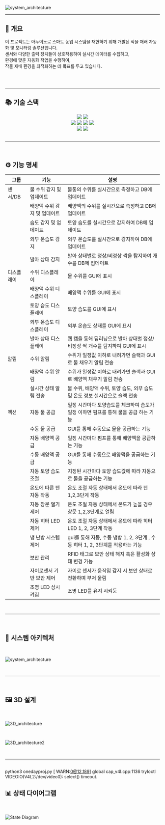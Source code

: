 
![system_architecture](https://github.com/user-attachments/assets/7bf3d637-bb49-4fa9-bd7a-8d599a98806e)

***

## 🌱 개요

이 프로젝트는 아두이노로 스마트 농업 시스템을 재현하기 위해 개발된 작물 재배 자동화 및 모니터링 솔루션입니다.<br> 센서와 다양한 출력 장치들이 상호작용하여 실시간 데이터를 수집하고, <br > 
환경에 맞춘 자동화 작업을 수행하여,<br>
작물 재배 환경을 최적화하는 데 목표를 두고 있습니다.

<br>

<br>

***

## 📚 기술 스택


<div align=center> 
  <img src="https://img.shields.io/badge/python-3776AB?style=for-the-badge&logo=python&logoColor=white"> 
  <img src="https://img.shields.io/badge/c++-00599C?style=for-the-badge&logo=c%2B%2B&logoColor=white">
  <br>

  <img src="https://img.shields.io/badge/github-181717?style=for-the-badge&logo=github&logoColor=white">
  <img src="https://img.shields.io/badge/jira-0052CC?style=for-the-badge&logo=jira&logoColor=white">
  <img src="https://img.shields.io/badge/confluence-172B4D?style=for-the-badge&logo=confluence&logoColor=white">
  <img src="https://img.shields.io/badge/slack-4A154B?style=for-the-badge&logo=slack&logoColor=white">
  <br>
  
  <img src="https://img.shields.io/badge/arduino-00979D?style=for-the-badge&logo=arduino&logoColor=white">
  <img src="https://img.shields.io/badge/mysql-4479A1?style=for-the-badge&logo=mysql&logoColor=white"> 

  <br>
</div>


<br>

***

<br>

## ⚙️ 기능 명세

| 그룹        | 기능                     | 설명                                                      |
|-------------|--------------------------|-----------------------------------------------------------|
| 센서/DB     | 물 수위 감지 및 업데이트    | 물통의 수위를 실시간으로 측정하고 DB에 업데이트             |
|             | 배양액 수위 감지 및 업데이트    | 배양액의 수위를 실시간으로 측정하고 DB에 업데이트           |
|             | 습도 감지 및 업데이트        | 토양 습도를 실시간으로 감지하여 DB에 업데이트               |
|             | 외부 온습도 감지            | 외부 온습도를 실시간으로 감지하여 DB에 업데이트             |
|             | 발아 상태 감지             | 발아 상태별로 정상/비정상 싹을 탐지하여 개수를 DB에 업데이트               |
| 디스플레이  | 수위 디스플레이             | 물 수위를 GUI에 표시                                         |
|             | 배양액 수위 디스플레이       | 배양액 수위를 GUI에 표시                                  |
|             | 토양 습도 디스플레이        | 토양 습도를 GUI에 표시                                    |
|             | 외부 온습도 디스플레이       | 외부 온습도 상태를 GUI에 표시                              |
|             | 발아 상태 디스플레이        | 웹 캠을 통해 딥러닝으로 발아 상태별 정상/비정상 싹 개수를 탐지하여 GUI에 표시             |
| 알림        | 수위 알림                 | 수위가 일정값 이하로 내려가면 슬랙과 GUI로 물 채우기 알림 전송 |
|             | 배양액 수위 알림            | 수위가 일정값 이하로 내려가면 슬랙과 GUI로 배양액 채우기 알림 전송 |
|             | 실시간 상태 알림 전송       | 물 수위, 배양액 수위, 토양 습도, 외부 습도 및 온도 정보 실시간으로 슬랙 전송 |
| 액션        | 자동 물 공급               | 일정 시간마다 토양습도를 체크하여 습도가 일정 이하면 펌프를 통해 물을 공급 하는 기능        |
|             | 수동 물 공급               | GUI를 통해 수동으로 물을 공급하는 기능                     |
|             | 자동 배양액 공급            | 일정 시간마다 펌프를 통해 배양액을 공급하는 기능       |
|             | 수동 배양액 공급            | GUI를 통해 수동으로 배양액을 공급하는 기능                 |
|             | 자동 토양 습도 조절         | 지정된 시간마다 토양 습도값에 따라 자동으로 물을 공급하는 기능 |
|             | 온도에 따른 팬 자동 작동     | 온도 조절 자동 상태에서 온도에 따라 팬 1,2,3단계 작동                              |
|             | 자동 창문 열기 제어          | 온도 조절 자동 상태에서 온도가 높을 경우 창문 1,2,3단계로 열림                               |
|             | 자동 히터 LED 제어          |온도 조절 자동 상태에서  온도에 따라 히터 LED 1, 2, 3단계 작동                     |
|             | 냉 난방 시스템 제어         | gui를 통해 자동, 수동 냉방 1, 2, 3단계 , 수동 히터 1, 2, 3단계를 적용하는 기능|
|             | 보안 관리                 | RFID 태그로 보안 상태 해지 혹은 활성화 상태 변경 가능                             |
|             | 자이로센서 기반 보안 제어     | 자이로 센서가 움직임 감지 시 보안 상태로 전환하며 부저 울림               |
|             | 조명 LED 상시 켜짐          | 조명 LED를 유지 시켜둠                                     |



<br>

***

<br>

## 🧩 시스템 아키텍처
<br>

![system_architecture](https://github.com/user-attachments/assets/89a47ec8-6b56-4385-8dec-177bcf8193af)

<br>

***

<br>

## 🖼️ 3D 설계
<br>

![3D_architecture](https://github.com/user-attachments/assets/3daa238a-8bbf-4430-9c6a-e8f8f3b1b478)

<br>

![3D_architecture2](https://github.com/user-attachments/assets/270f2bfd-e1f3-47aa-b826-ac5a7e903ea4)


<br>

***

<br>python3 onedayproj.py
[ WARN:0@12.189] global cap_v4l.cpp:1136 tryIoctl VIDEOIO(V4L2:/dev/video0): select() timeout.


## 📊 상태 다이어그램
<br>

![State Diagram](https://github.com/user-attachments/assets/8cf88e12-686f-4a50-be9f-6a50593f0a29)

<br>
<br>